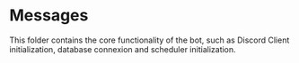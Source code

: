 # Messages

This folder contains the core functionality of the bot, such as Discord Client initialization, database connexion and scheduler initialization. 
